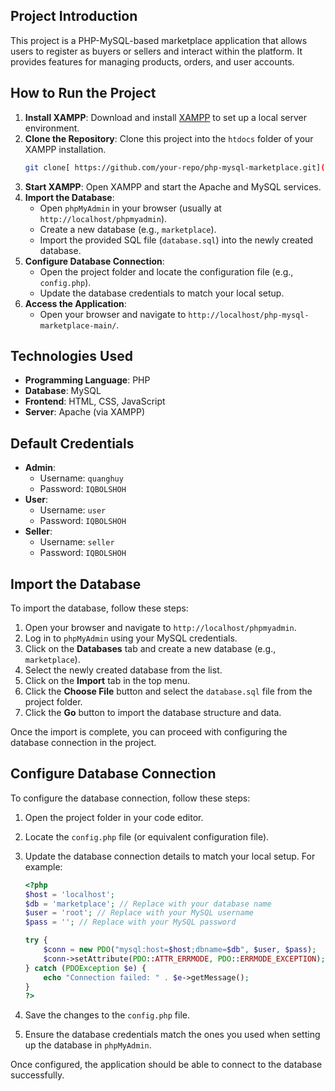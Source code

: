 ## Project Introduction

This project is a PHP-MySQL-based marketplace application that allows users to register as buyers or sellers and interact within the platform. It provides features for managing products, orders, and user accounts.

## How to Run the Project

1. **Install XAMPP**: Download and install [XAMPP](https://www.apachefriends.org/index.html) to set up a local server environment.
2. **Clone the Repository**: Clone this project into the `htdocs` folder of your XAMPP installation.
    ```bash
    git clone[ https://github.com/your-repo/php-mysql-marketplace.git](https://github.com/huyIT203/websitegame)
    ```
3. **Start XAMPP**: Open XAMPP and start the Apache and MySQL services.
4. **Import the Database**:
    - Open `phpMyAdmin` in your browser (usually at `http://localhost/phpmyadmin`).
    - Create a new database (e.g., `marketplace`).
    - Import the provided SQL file (`database.sql`) into the newly created database.
5. **Configure Database Connection**:
    - Open the project folder and locate the configuration file (e.g., `config.php`).
    - Update the database credentials to match your local setup.
6. **Access the Application**:
    - Open your browser and navigate to `http://localhost/php-mysql-marketplace-main/`.

## Technologies Used

- **Programming Language**: PHP
- **Database**: MySQL
- **Frontend**: HTML, CSS, JavaScript
- **Server**: Apache (via XAMPP)

## Default Credentials

- **Admin**: 
  - Username: `quanghuy`
  - Password: `IQBOLSHOH`
- **User**: 
  - Username: `user`
  - Password: `IQBOLSHOH`
- **Seller**: 
  - Username: `seller`
  - Password: `IQBOLSHOH`

## Import the Database

To import the database, follow these steps:

1. Open your browser and navigate to `http://localhost/phpmyadmin`.
2. Log in to `phpMyAdmin` using your MySQL credentials.
3. Click on the **Databases** tab and create a new database (e.g., `marketplace`).
4. Select the newly created database from the list.
5. Click on the **Import** tab in the top menu.
6. Click the **Choose File** button and select the `database.sql` file from the project folder.
7. Click the **Go** button to import the database structure and data.

Once the import is complete, you can proceed with configuring the database connection in the project.

## Configure Database Connection

To configure the database connection, follow these steps:

1. Open the project folder in your code editor.
2. Locate the `config.php` file (or equivalent configuration file).
3. Update the database connection details to match your local setup. For example:

    ```php
    <?php
    $host = 'localhost';
    $db = 'marketplace'; // Replace with your database name
    $user = 'root'; // Replace with your MySQL username
    $pass = ''; // Replace with your MySQL password

    try {
        $conn = new PDO("mysql:host=$host;dbname=$db", $user, $pass);
        $conn->setAttribute(PDO::ATTR_ERRMODE, PDO::ERRMODE_EXCEPTION);
    } catch (PDOException $e) {
        echo "Connection failed: " . $e->getMessage();
    }
    ?>
    ```

4. Save the changes to the `config.php` file.
5. Ensure the database credentials match the ones you used when setting up the database in `phpMyAdmin`.

Once configured, the application should be able to connect to the database successfully.
